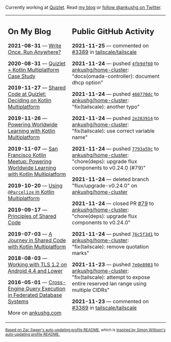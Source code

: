 Currently working at [Quizlet](https://quizlet.com/). Read [my blog](https://ankushg.com/) or [follow @ankushg on Twitter](https://twitter.com/ankushg).

<table><tr><td valign="top" width="40%">

## On My Blog
<!-- blog starts -->
**2021-08-31** — [Write Once, Run Anywhere?](https://ankushg.com/posts/write-once-run-anywhere-increment/)

**2020-08-31** — [Quizlet + Kotlin Multiplatform Case Study](https://ankushg.com/posts/quizlet-kotlin-multiplatform-case-study/)

**2019-11-27** — [Shared Code at Quizlet: Deciding on Kotlin Multiplatform](https://ankushg.com/posts/shared-code-kotlin-multiplatform/)

**2019-11-26** — [Powering Worldwide Learning with Kotlin Multiplatform](https://ankushg.com/speaking/droidcon-sf-2019)

**2019-11-07** — [San Francisco Kotlin Meetup: Powering Worldwide Learning with Kotlin Multiplatform](https://ankushg.com/speaking/sf-kotlin-meetup-2019)

**2019-10-20** — [Using `@Parcelize` in Kotlin Multiplatform](https://ankushg.com/posts/multiplatform-parcelize/)

**2019-09-17** — [Principles of Shared Code](https://ankushg.com/speaking/denver-startup-week-2019)

**2019-07-03** — [A Journey in Shared Code with Kotlin Multiplatform](https://ankushg.com/speaking/droidcon-berlin-2019)

**2018-08-03** — [Working with TLS 1.2 on Android 4.4 and Lower](https://ankushg.com/posts/tls-1.2-on-android/)

**2016-05-01** — [Cross-Engine Query Execution in Federated Database Systems](https://ankushg.com/projects/thesis)
<!-- blog ends -->
More on [ankushg.com](https://ankushg.com/)
</td><td valign="top" width="60%">

## Public GitHub Activity
<!-- githubActivity starts -->
**2021-11-25** — commented on [#3389](https://github.com/tailscale/tailscale/issues/3389#issuecomment-979675472) in [tailscale/tailscale](https://api.github.com/repos/tailscale/tailscale)

**2021-11-24** — pushed [`4fb9df60`](https://github.com/ankushg/home-cluster/commit/4fb9df6040c52d3189f3ef088d4ea9a7cd1ca127) to [ankushg/home-cluster](https://api.github.com/repos/ankushg/home-cluster): "docs(omada-controller): document dhcp option"

**2021-11-24** — pushed [`460770dc`](https://github.com/ankushg/home-cluster/commit/460770dcb217feef9e62c74ef614c0d92e5b6e8b) to [ankushg/home-cluster](https://api.github.com/repos/ankushg/home-cluster): "fix(tailscale): another typo"

**2021-11-24** — pushed [`2e283914`](https://github.com/ankushg/home-cluster/commit/2e283914cdc84b7b6d96f2a2f17c0acc7795f821) to [ankushg/home-cluster](https://api.github.com/repos/ankushg/home-cluster): "fix(tailscale): use correct variable name"

**2021-11-24** — pushed [`7793a59c`](https://github.com/ankushg/home-cluster/commit/7793a59c1299583329e9ec0594f54f96b3c64ffb) to [ankushg/home-cluster](https://api.github.com/repos/ankushg/home-cluster): "chore(deps): upgrade flux components to v0.24.0 (#79)"

**2021-11-24** — deleted branch "flux/upgrade-v0.24.0" on [ankushg/home-cluster](https://api.github.com/repos/ankushg/home-cluster)

**2021-11-24** — closed PR [#79](https://github.com/ankushg/home-cluster/pull/79) to [ankushg/home-cluster](https://api.github.com/repos/ankushg/home-cluster): "chore(deps): upgrade flux components to v0.24.0"

**2021-11-24** — pushed [`76c5f3d1`](https://github.com/ankushg/home-cluster/commit/76c5f3d1738c799822cfdf23be0ba49b96a5095b) to [ankushg/home-cluster](https://api.github.com/repos/ankushg/home-cluster): "fix(tailscale): remove quotation marks"

**2021-11-23** — pushed [`7e0e8983`](https://github.com/ankushg/home-cluster/commit/7e0e8983fecfcd08b93b60808bc2d91198782a31) to [ankushg/home-cluster](https://api.github.com/repos/ankushg/home-cluster): "fix(tailscale): attempt to expose entire reserved lan range using multiple CIDRs"

**2021-11-23** — commented on [#3389](https://github.com/tailscale/tailscale/issues/3389#issuecomment-976775842) in [tailscale/tailscale](https://api.github.com/repos/tailscale/tailscale)
<!-- githubActivity ends -->
</td></tr></table>

<sub><a href="https://github.com/ZacSweers/ZacSweers">Based on Zac Sweer's auto-updating profile README</a>, which is <a href="https://simonwillison.net/2020/Jul/10/self-updating-profile-readme/">inspired by Simon Willison's auto-updating profile README.</a></sub>